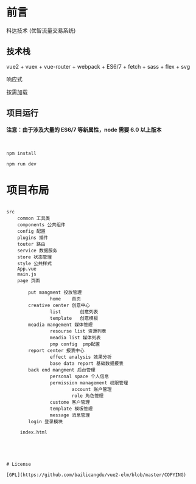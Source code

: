 # 前言


科达技术 (优智流量交易系统)



## 技术栈

vue2 + vuex + vue-router + webpack + ES6/7 + fetch + sass + flex + svg

响应式

按需加载


## 项目运行

#### 注意：由于涉及大量的 ES6/7 等新属性，node 需要 6.0 以上版本 

```


npm install

npm run dev

```




# 项目布局

```

src
    common 工具类
    components 公共组件
    config 配置
    plugins 插件
    touter 路由
    service 数据服务
    store 状态管理
    style 公共样式
    App.vue 
    main.js 
    page 页面
        
        put mangment 投放管理
                home    首页
        creative center 创意中心
                list       创意列表
                template   创意模板
        meadia mangement 媒体管理
                resourse list 资源列表
                meadia list 媒体列表
                pmp config  pmp配置
        report center 报表中心
                effect analysis 效果分析
                base data report 基础数据报表
        back end mangment 后台管理
                personal space 个人信息
                permission management 权限管理
                        account 账户管理
                        role 角色管理
                custome 客户管理
                template 模板管理
                message 消息管理
        login 登录模块
     
     index.html





# License

[GPL](https://github.com/bailicangdu/vue2-elm/blob/master/COPYING)
